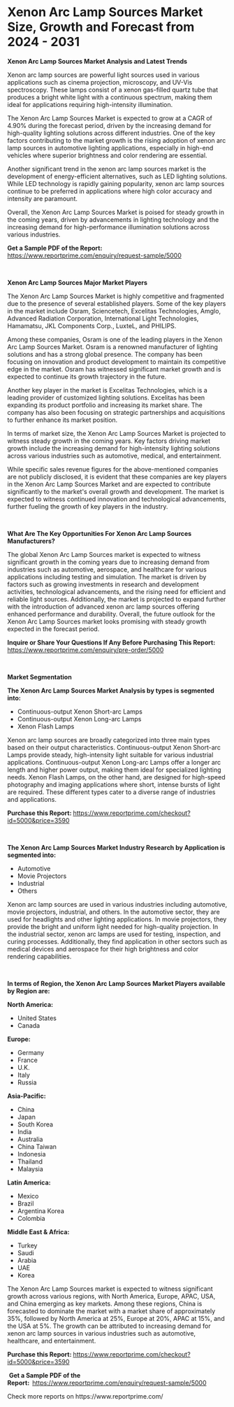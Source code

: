 <p><h1>Xenon Arc Lamp Sources Market Size, Growth and Forecast from 2024 - 2031</h1></p><p><strong>Xenon Arc Lamp Sources Market Analysis and Latest Trends</strong></p>
<p><p>Xenon arc lamp sources are powerful light sources used in various applications such as cinema projection, microscopy, and UV-Vis spectroscopy. These lamps consist of a xenon gas-filled quartz tube that produces a bright white light with a continuous spectrum, making them ideal for applications requiring high-intensity illumination.</p><p>The Xenon Arc Lamp Sources Market is expected to grow at a CAGR of 4.90% during the forecast period, driven by the increasing demand for high-quality lighting solutions across different industries. One of the key factors contributing to the market growth is the rising adoption of xenon arc lamp sources in automotive lighting applications, especially in high-end vehicles where superior brightness and color rendering are essential.</p><p>Another significant trend in the xenon arc lamp sources market is the development of energy-efficient alternatives, such as LED lighting solutions. While LED technology is rapidly gaining popularity, xenon arc lamp sources continue to be preferred in applications where high color accuracy and intensity are paramount.</p><p>Overall, the Xenon Arc Lamp Sources Market is poised for steady growth in the coming years, driven by advancements in lighting technology and the increasing demand for high-performance illumination solutions across various industries.</p></p>
<p><strong>Get a Sample PDF of the Report:&nbsp;</strong> <a href="https://www.reportprime.com/enquiry/request-sample/5000">https://www.reportprime.com/enquiry/request-sample/5000</a></p>
<p>&nbsp;</p>
<p><strong>Xenon Arc Lamp Sources Major Market Players</strong></p>
<p><p>The Xenon Arc Lamp Sources Market is highly competitive and fragmented due to the presence of several established players. Some of the key players in the market include Osram, Sciencetech, Excelitas Technologies, Amglo, Advanced Radiation Corporation, International Light Technologies, Hamamatsu, JKL Components Corp., LuxteL, and PHILIPS.</p><p>Among these companies, Osram is one of the leading players in the Xenon Arc Lamp Sources Market. Osram is a renowned manufacturer of lighting solutions and has a strong global presence. The company has been focusing on innovation and product development to maintain its competitive edge in the market. Osram has witnessed significant market growth and is expected to continue its growth trajectory in the future.</p><p>Another key player in the market is Excelitas Technologies, which is a leading provider of customized lighting solutions. Excelitas has been expanding its product portfolio and increasing its market share. The company has also been focusing on strategic partnerships and acquisitions to further enhance its market position.</p><p>In terms of market size, the Xenon Arc Lamp Sources Market is projected to witness steady growth in the coming years. Key factors driving market growth include the increasing demand for high-intensity lighting solutions across various industries such as automotive, medical, and entertainment.</p><p>While specific sales revenue figures for the above-mentioned companies are not publicly disclosed, it is evident that these companies are key players in the Xenon Arc Lamp Sources Market and are expected to contribute significantly to the market's overall growth and development. The market is expected to witness continued innovation and technological advancements, further fueling the growth of key players in the industry.</p></p>
<p>&nbsp;</p>
<p><strong>What Are The Key Opportunities For Xenon Arc Lamp Sources Manufacturers?</strong></p>
<p><p>The global Xenon Arc Lamp Sources market is expected to witness significant growth in the coming years due to increasing demand from industries such as automotive, aerospace, and healthcare for various applications including testing and simulation. The market is driven by factors such as growing investments in research and development activities, technological advancements, and the rising need for efficient and reliable light sources. Additionally, the market is projected to expand further with the introduction of advanced xenon arc lamp sources offering enhanced performance and durability. Overall, the future outlook for the Xenon Arc Lamp Sources market looks promising with steady growth expected in the forecast period.</p></p>
<p><strong>Inquire or Share Your Questions If Any Before Purchasing This Report:</strong> <a href="https://www.reportprime.com/enquiry/pre-order/5000">https://www.reportprime.com/enquiry/pre-order/5000</a></p>
<p>&nbsp;</p>
<p><strong>Market Segmentation</strong></p>
<p><strong>The Xenon Arc Lamp Sources Market Analysis by types is segmented into:</strong></p>
<p><ul><li>Continuous-output Xenon Short-arc Lamps</li><li>Continuous-output Xenon Long-arc Lamps</li><li>Xenon Flash Lamps</li></ul></p>
<p><p>Xenon arc lamp sources are broadly categorized into three main types based on their output characteristics. Continuous-output Xenon Short-arc Lamps provide steady, high-intensity light suitable for various industrial applications. Continuous-output Xenon Long-arc Lamps offer a longer arc length and higher power output, making them ideal for specialized lighting needs. Xenon Flash Lamps, on the other hand, are designed for high-speed photography and imaging applications where short, intense bursts of light are required. These different types cater to a diverse range of industries and applications.</p></p>
<p><strong>Purchase this Report:&nbsp;</strong><a href="https://www.reportprime.com/checkout?id=5000&price=3590">https://www.reportprime.com/checkout?id=5000&price=3590</a></p>
<p>&nbsp;</p>
<p><strong>The Xenon Arc Lamp Sources Market Industry Research by Application is segmented into:</strong></p>
<p><ul><li>Automotive</li><li>Movie Projectors</li><li>Industrial</li><li>Others</li></ul></p>
<p><p>Xenon arc lamp sources are used in various industries including automotive, movie projectors, industrial, and others. In the automotive sector, they are used for headlights and other lighting applications. In movie projectors, they provide the bright and uniform light needed for high-quality projection. In the industrial sector, xenon arc lamps are used for testing, inspection, and curing processes. Additionally, they find application in other sectors such as medical devices and aerospace for their high brightness and color rendering capabilities.</p></p>
<p>&nbsp;</p>
<p><strong>In terms of Region, the Xenon Arc Lamp Sources Market Players available by Region are:</strong></p>
<p>
    <p> <strong> North America: </strong>
        <ul>
            <li>United States</li>
            <li>Canada</li>
        </ul>
        </p> 
    <p> <strong> Europe: </strong>
        <ul>
            <li>Germany</li>
            <li>France</li>
            <li>U.K.</li>
            <li>Italy</li>
            <li>Russia</li>
        </ul>
        </p> 
    <p> <strong> Asia-Pacific: </strong>
        <ul>
            <li>China</li>
            <li>Japan</li>
            <li>South Korea</li>
            <li>India</li>
            <li>Australia</li>
            <li>China Taiwan</li>
            <li>Indonesia</li>
            <li>Thailand</li>
            <li>Malaysia</li>
        </ul>
        </p> 
    <p> <strong> Latin America: </strong>
        <ul>
            <li>Mexico</li>
            <li>Brazil</li>
            <li>Argentina Korea</li>
            <li>Colombia</li>
        </ul>
        </p> 
    <p> <strong> Middle East & Africa: </strong>
        <ul>
            <li>Turkey</li>
            <li>Saudi</li>
            <li>Arabia</li>
            <li>UAE</li>
            <li>Korea</li>
        </ul>
    </p>
    </p>
<p><p>The Xenon Arc Lamp Sources market is expected to witness significant growth across various regions, with North America, Europe, APAC, USA, and China emerging as key markets. Among these regions, China is forecasted to dominate the market with a market share of approximately 35%, followed by North America at 25%, Europe at 20%, APAC at 15%, and the USA at 5%. The growth can be attributed to increasing demand for xenon arc lamp sources in various industries such as automotive, healthcare, and entertainment.</p></p>
<p><strong>Purchase this Report: </strong><a href="https://www.reportprime.com/checkout?id=5000&price=3590">https://www.reportprime.com/checkout?id=5000&price=3590</a></p>
<p>&nbsp;<strong>Get a Sample PDF of the Report:&nbsp;&nbsp;</strong><a href="https://www.reportprime.com/enquiry/request-sample/5000">https://www.reportprime.com/enquiry/request-sample/5000</a></p>
<p><strong></strong></p>
<p>Check more reports on https://www.reportprime.com/</p>